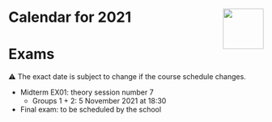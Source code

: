 
# <img src="upf_logo.png" align="right" width="80"/>Calendar for 2021

# Exams

:warning: The exact date is subject to change if the course schedule changes.

* Midterm EX01: theory session number 7
    * Groups 1 + 2: 5 November 2021 at 18:30 
* Final exam: to be scheduled by the school
